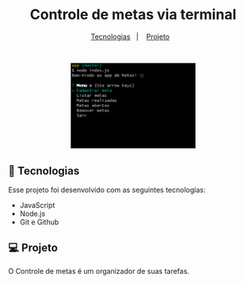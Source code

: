 <h1 align="center"> Controle de metas via terminal</h1>

<p align="center">
  <a href="#-tecnologias">Tecnologias</a>&nbsp;&nbsp;&nbsp;|&nbsp;&nbsp;&nbsp;
  <a href="#-projeto">Projeto</a>&nbsp;&nbsp;&nbsp;
</p>

<br>

<p align="center">
  <img alt="projeto Controle de metas" src="menu.png" width="50%">
</p>

## 🚀 Tecnologias

Esse projeto foi desenvolvido com as seguintes tecnologias:

- JavaScript
- Node.js
- Git e Github

## 💻 Projeto

O Controle de metas é um organizador de suas tarefas.
